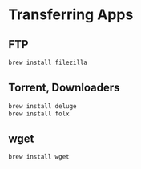 # Transferring Apps

## FTP

```bash
brew install filezilla
```

## Torrent, Downloaders

```bash
brew install deluge
brew install folx
```

## wget

```bash
brew install wget
```
